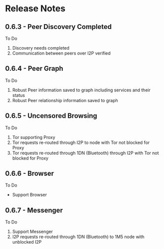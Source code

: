 # Release Notes

## 0.6.3 - Peer Discovery Completed
To Do
1. Discovery needs completed
2. Communication between peers over I2P verified

## 0.6.4 - Peer Graph
To Do 
1. Robust Peer information saved to graph including services and their status
2. Robust Peer relationship information saved to graph

## 0.6.5 - Uncensored Browsing
To Do
1. Tor supporting Proxy
2. Tor requests re-routed through I2P to node with Tor not blocked for Proxy
3. Tor requests re-routed through 1DN (Bluetooth) through I2P with Tor not blocked for Proxy

## 0.6.6 - Browser
To Do
* Support Browser

## 0.6.7 - Messenger
To Do
1. Support Messenger
2. I2P requests re-routed through 1DN (Bluetooth) to 1M5 node with unblocked I2P